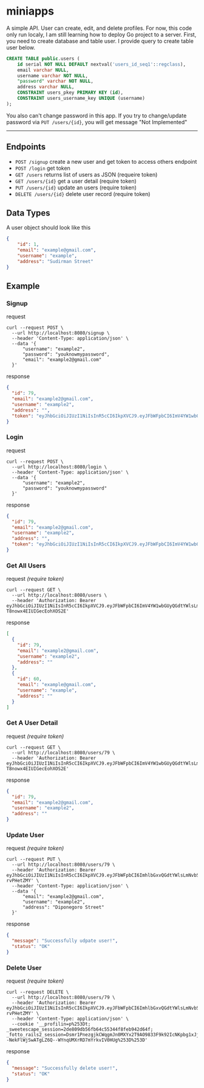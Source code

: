 # miniapps
A simple API. User can create, edit, and delete profiles. For now, this code only run localy, I am still learning how to deploy Go project to a server.
First, you need to create database and table user. I provide query to create table user below.
```sql
CREATE TABLE public.users (
	id serial NOT NULL DEFAULT nextval('users_id_seq1'::regclass),
	email varchar NULL,
	username varchar NOT NULL,
	"password" varchar NOT NULL,
	address varchar NULL,
	CONSTRAINT users_pkey PRIMARY KEY (id),
	CONSTRAINT users_username_key UNIQUE (username)
);
```

You also can't change password in this app. If you try to change/update password via `PUT /users/{id}`, you will get message "Not Implemented"
___

## Endpoints
* `POST /signup` create a new user and get token to access others endpoint
* `POST /login` get token 
* `GET /users` returns list of users as JSON (requeire token)
* `GET /users/{id}` get a user detail (require token)
* `PUT /users/{id}` update an users (require token)
* `DELETE /users/{id}` delete user record (require token)


## Data Types
A user object should look like this
```json
{
    "id": 1,
    "email": "example@gmail.com",
    "username": "example",
    "address": "Sudirman Street"
}
```

## Example
### Signup
request
```
curl --request POST \
  --url http://localhost:8080/signup \
  --header 'Content-Type: application/json' \
  --data '{
	  "username": "example2",
	  "password": "youknowmypassword",
	  "email": "example2@gmail.com"
  }'
```
response
```json
{
  "id": 79,
  "email": "example2@gmail.com",
  "username": "example2",
  "address": "",
  "token": "eyJhbGciOiJIUzI1NiIsInR5cCI6IkpXVCJ9.eyJFbWFpbCI6ImV4YW1wbGUyQGdtYWlsLmNvbSIsImV4cCI6MTYxMTU1Mjg1NywiaXNzIjoiQXV0aFNlcnZpY2UifQ.J7yKDDZvizddaXLI_LlZrVWqH2xRgbuZPTlRkAJvlbg"
}
```

### Login
request
```
curl --request POST \
  --url http://localhost:8080/login \
  --header 'Content-Type: application/json' \
  --data '{
	  "username": "example2",
	  "password": "youknowmypassword"
  }'
```
response
```json
{
  "id": 79,
  "email": "example2@gmail.com",
  "username": "example2",
  "address": "",
  "token": "eyJhbGciOiJIUzI1NiIsInR5cCI6IkpXVCJ9.eyJFbWFpbCI6ImV4YW1wbGUyQGdtYWlsLmNvbSIsImV4cCI6MTYxMTU1Mjk3NywiaXNzIjoiQXV0aFNlcnZpY2UifQ.PxsSvfRD8OizUvW1LLWN-T8nowx4EIUIGecEohXOS2E"
}
```

### Get All Users
request _(require token)_
```
curl --request GET \
  --url http://localhost:8080/users \
  --header 'Authorization: Bearer eyJhbGciOiJIUzI1NiIsInR5cCI6IkpXVCJ9.eyJFbWFpbCI6ImV4YW1wbGUyQGdtYWlsLmNvbSIsImV4cCI6MTYxMTU1Mjk3NywiaXNzIjoiQXV0aFNlcnZpY2UifQ.PxsSvfRD8OizUvW1LLWN-T8nowx4EIUIGecEohXOS2E'
```
response
```json
[
  {
    "id": 79,
    "email": "example2@gmail.com",
    "username": "example2",
    "address": ""
  },
  {
    "id": 60,
    "email": "example@gmail.com",
    "username": "example",
    "address": ""
  }
]
```

### Get A User Detail
request _(require token)_
```
curl --request GET \
  --url http://localhost:8080/users/79 \
  --header 'Authorization: Bearer eyJhbGciOiJIUzI1NiIsInR5cCI6IkpXVCJ9.eyJFbWFpbCI6ImV4YW1wbGUyQGdtYWlsLmNvbSIsImV4cCI6MTYxMTU1Mjk3NywiaXNzIjoiQXV0aFNlcnZpY2UifQ.PxsSvfRD8OizUvW1LLWN-T8nowx4EIUIGecEohXOS2E'
```
response
```json
{
  "id": 79,
  "email": "example2@gmail.com",
  "username": "example2",
  "address": ""
}
```

### Update User
request _(require token)_
```
curl --request PUT \
  --url http://localhost:8080/users/79 \
  --header 'Authorization: Bearer eyJhbGciOiJIUzI1NiIsInR5cCI6IkpXVCJ9.eyJFbWFpbCI6ImhlbGxvQGdtYWlsLmNvbSIsImV4cCI6MTYxMTUxMzkxMiwiaXNzIjoiQXV0aFNlcnZpY2UifQ.FTxkbajHj7MwLwkKx3wC18YlqbW6C0bms-rvPHetZMY' \
  --header 'Content-Type: application/json' \
  --data '{
	  "email": "example2@gmail.com",
	  "username": "example2",
	  "address": "Diponegoro Street"
  }'
```
response
```json
{
  "message": "Successfully udpate user!",
  "status": "OK"
}
```

### Delete User
request _(require token)_
```
curl --request DELETE \
  --url http://localhost:8080/users/79 \
  --header 'Authorization: Bearer eyJhbGciOiJIUzI1NiIsInR5cCI6IkpXVCJ9.eyJFbWFpbCI6ImhlbGxvQGdtYWlsLmNvbSIsImV4cCI6MTYxMTUxMzkxMiwiaXNzIjoiQXV0aFNlcnZpY2UifQ.FTxkbajHj7MwLwkKx3wC18YlqbW6C0bms-rvPHetZMY' \
  --header 'Content-Type: application/json' \
  --cookie '__profilin=p%253Dt; _sweetescape_session=2de809db56fb64c55344f8feb942d64f; _fotto_rails2_session=Dsmr1PnezgjkCWqgmJn0MXYx2T9AO9833F9k92IcNKpbg1xJjQZPPdPqfA57mas3dTR%252BbcyoaDJLwgvbswWhf%252Fh%252BScowb0sJ9%252BZW5nYjTJkFzIcic0BGXQQo84dePbHep9lEZ8TBQ%252Fc%252Ftxkhssq%252BwOiFan0ZwgscNP0LjxqV1RS%252F%252F66tfR1st%252FaW1icIj1fDLFAgd4h746fVJ6uQsA%253D%253D--NekFlWjSwATgLZ6Q--WYnqUMXrRD7mYrkvIV0HUg%253D%253D'
```
response
```json
{
  "message": "Successfully delete user!",
  "status": "OK"
}

```
